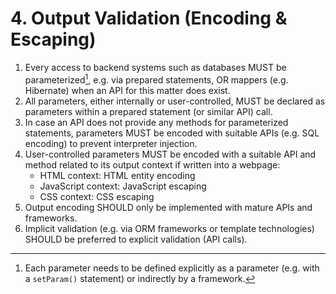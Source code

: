 # 4. Output Validation (Encoding & Escaping)

1. Every access to backend systems such as databases MUST be parameterized[^1], e.g. via prepared statements, OR mappers (e.g. Hibernate) when an API for this matter does exist.
2. All parameters, either internally or user-controlled, MUST be declared as parameters within a prepared statement (or similar API) call.
3. In case an API does not provide any methods for parameterized statements, parameters MUST be encoded with suitable APIs (e.g. SQL encoding) to prevent interpreter injection.
4. User-controlled parameters MUST be encoded with a suitable API and method related to its output context if written into a webpage:
    - HTML context: HTML entity encoding
    - JavaScript context: JavaScript escaping
    - CSS context: CSS escaping
5. Output encoding SHOULD only be implemented with mature APIs and frameworks.
6. Implicit validation (e.g. via ORM frameworks or template technologies) SHOULD be preferred to explicit validation (API calls).

[^1]: Each parameter needs to be defined explicitly as a parameter (e.g. with a `setParam()` statement) or indirectly by a framework.
